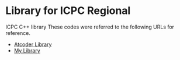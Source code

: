 # Library for ICPC Regional
ICPC C++ library 
These codes were referred to the following URLs for reference.
- [Atcoder Library](https://github.com/atcoder/ac-library/tree/master)
- [My Library](https://github.com/harurunrunrun/c-library/tree/main)

